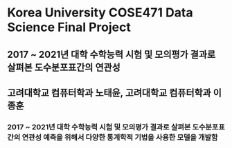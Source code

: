 # Korea University COSE471 Data Science Final Project

## 2017 ~ 2021년 대학 수학능력 시험 및 모의평가 결과로 살펴본 도수분포표간의 연관성

## 고려대학교 컴퓨터학과 노태윤, 고려대학교 컴퓨터학과 이종훈


### 2017 ~ 2021년 대학 수학능력 시험 및 모의평가 결과로 살펴본 도수분포표간의 연관성 예측을 위해서 다양한 통계학적 기법을 사용한 모델을 개발함